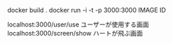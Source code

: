 docker build .
docker run -i -t -p 3000:3000 IMAGE ID

localhost:3000/user/use ユーザーが使用する画面
localhost:3000/screen/show ハートが飛ぶ画面